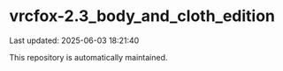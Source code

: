 # vrcfox-2.3_body_and_cloth_edition

Last updated: 2025-06-03 18:21:40

This repository is automatically maintained.
